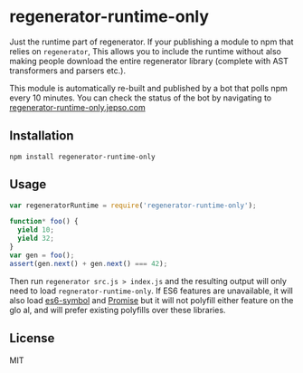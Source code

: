 # regenerator-runtime-only

Just the runtime part of regenerator.  If your publishing a module to npm that relies on `regenerator`, This allows you to include the runtime without also making people download the entire regenerator library (complete with AST transformers and parsers etc.).

This module is automatically re-built and published by a bot that polls npm every 10 minutes.  You can check the status of the bot by navigating to [regenerator-runtime-only.jepso.com](https://regenerator-runtime-only.jepso.com)

## Installation

    npm install regenerator-runtime-only

## Usage


```js
var regeneratorRuntime = require('regenerator-runtime-only');

function* foo() {
  yield 10;
  yield 32;
}
var gen = foo();
assert(gen.next() + gen.next() === 42);
```

Then run `regenerator src.js > index.js` and the resulting output will only need to load `regnerator-runtime-only`.  If ES6 features are unavailable, it will also load [es6-symbol](https://www.npmjs.com/package/es6-symbol) and [Promise](https://www.npmjs.org/package/promise) but it will not polyfill either feature on the glo al, and will prefer existing polyfills over these libraries.

## License

  MIT
